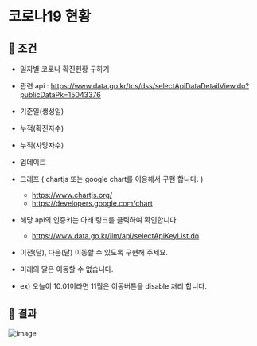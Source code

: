 # 코로나19 현황

## 🔎 조건
- 일자별 코로나 확진현황 구하기
- 관련 api : https://www.data.go.kr/tcs/dss/selectApiDataDetailView.do?publicDataPk=15043376
- 기준일(생성일)
- 누적(확진자수)
- 누적(사망자수)
- 업데이트
- 그래프 ( chartjs 또는 google chart를 이용해서 구현 합니다. )
    - https://www.chartjs.org/
    - https://developers.google.com/chart
- 해당 api의 인증키는 아래 링크를 클릭하여 확인합니다.
    - https://www.data.go.kr/iim/api/selectApiKeyList.do

- 이전(달), 다음(달) 이동할 수 있도록 구현해 주세요.
- 미래의 달은 이동할 수 없습니다.
- ex) 오늘이 10.01이라면 11월은 이동버튼을 disable 처리 합니다.

## 📜 결과
![image](https://user-images.githubusercontent.com/68840566/194850826-16fd3c8c-a1b6-4cb0-8c24-b0375df44cc7.png)


